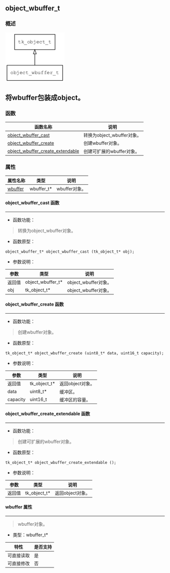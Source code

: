 ## object\_wbuffer\_t
### 概述
![image](images/object_wbuffer_t_0.png)

将wbuffer包装成object。
----------------------------------
### 函数
<p id="object_wbuffer_t_methods">

| 函数名称 | 说明 | 
| -------- | ------------ | 
| <a href="#object_wbuffer_t_object_wbuffer_cast">object\_wbuffer\_cast</a> | 转换为object_wbuffer对象。 |
| <a href="#object_wbuffer_t_object_wbuffer_create">object\_wbuffer\_create</a> | 创建wbuffer对象。 |
| <a href="#object_wbuffer_t_object_wbuffer_create_extendable">object\_wbuffer\_create\_extendable</a> | 创建可扩展的wbuffer对象。 |
### 属性
<p id="object_wbuffer_t_properties">

| 属性名称 | 类型 | 说明 | 
| -------- | ----- | ------------ | 
| <a href="#object_wbuffer_t_wbuffer">wbuffer</a> | wbuffer\_t* | wbuffer对象。 |
#### object\_wbuffer\_cast 函数
-----------------------

* 函数功能：

> <p id="object_wbuffer_t_object_wbuffer_cast">转换为object_wbuffer对象。

* 函数原型：

```
object_wbuffer_t* object_wbuffer_cast (tk_object_t* obj);
```

* 参数说明：

| 参数 | 类型 | 说明 |
| -------- | ----- | --------- |
| 返回值 | object\_wbuffer\_t* | object\_wbuffer对象。 |
| obj | tk\_object\_t* | object\_wbuffer对象。 |
#### object\_wbuffer\_create 函数
-----------------------

* 函数功能：

> <p id="object_wbuffer_t_object_wbuffer_create">创建wbuffer对象。

* 函数原型：

```
tk_object_t* object_wbuffer_create (uint8_t* data, uint16_t capacity);
```

* 参数说明：

| 参数 | 类型 | 说明 |
| -------- | ----- | --------- |
| 返回值 | tk\_object\_t* | 返回object对象。 |
| data | uint8\_t* | 缓冲区。 |
| capacity | uint16\_t | 缓冲区的容量。 |
#### object\_wbuffer\_create\_extendable 函数
-----------------------

* 函数功能：

> <p id="object_wbuffer_t_object_wbuffer_create_extendable">创建可扩展的wbuffer对象。

* 函数原型：

```
tk_object_t* object_wbuffer_create_extendable ();
```

* 参数说明：

| 参数 | 类型 | 说明 |
| -------- | ----- | --------- |
| 返回值 | tk\_object\_t* | 返回object对象。 |
#### wbuffer 属性
-----------------------
> <p id="object_wbuffer_t_wbuffer">wbuffer对象。

* 类型：wbuffer\_t*

| 特性 | 是否支持 |
| -------- | ----- |
| 可直接读取 | 是 |
| 可直接修改 | 否 |
